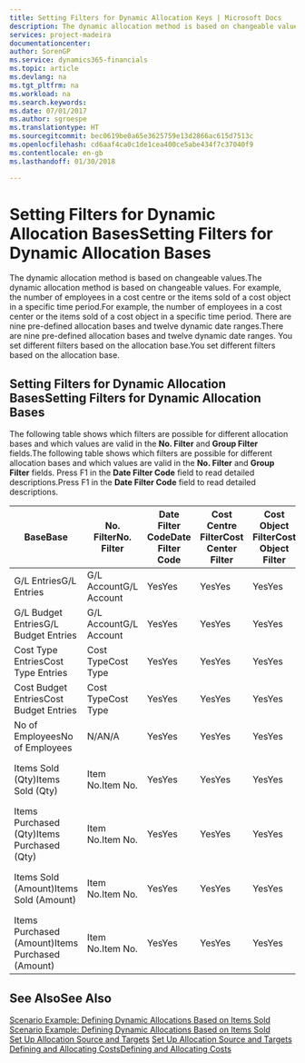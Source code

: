 ```yaml
---
title: Setting Filters for Dynamic Allocation Keys | Microsoft Docs
description: The dynamic allocation method is based on changeable values. For example, the number of employees in a cost centre or the items sold of a cost object in a specific time period. There are nine pre-defined allocation bases and twelve dynamic date ranges. You set different filters based on the allocation base.
services: project-madeira
documentationcenter: 
author: SorenGP
ms.service: dynamics365-financials
ms.topic: article
ms.devlang: na
ms.tgt_pltfrm: na
ms.workload: na
ms.search.keywords: 
ms.date: 07/01/2017
ms.author: sgroespe
ms.translationtype: HT
ms.sourcegitcommit: bec0619be0a65e3625759e13d2866ac615d7513c
ms.openlocfilehash: cd6aaf4ca0c1de1cea400ce5abe434f7c37040f9
ms.contentlocale: en-gb
ms.lasthandoff: 01/30/2018

---
```

# <a name="setting-filters-for-dynamic-allocation-bases"></a><span data-ttu-id="ed2dc-106">Setting Filters for Dynamic Allocation Bases</span><span class="sxs-lookup"><span data-stu-id="ed2dc-106">Setting Filters for Dynamic Allocation Bases</span></span>
<span data-ttu-id="ed2dc-107">The dynamic allocation method is based on changeable values.</span><span class="sxs-lookup"><span data-stu-id="ed2dc-107">The dynamic allocation method is based on changeable values.</span></span> <span data-ttu-id="ed2dc-108">For example, the number of employees in a cost centre or the items sold of a cost object in a specific time period.</span><span class="sxs-lookup"><span data-stu-id="ed2dc-108">For example, the number of employees in a cost center or the items sold of a cost object in a specific time period.</span></span> <span data-ttu-id="ed2dc-109">There are nine pre-defined allocation bases and twelve dynamic date ranges.</span><span class="sxs-lookup"><span data-stu-id="ed2dc-109">There are nine pre-defined allocation bases and twelve dynamic date ranges.</span></span> <span data-ttu-id="ed2dc-110">You set different filters based on the allocation base.</span><span class="sxs-lookup"><span data-stu-id="ed2dc-110">You set different filters based on the allocation base.</span></span>  

## <a name="setting-filters-for-dynamic-allocation-bases"></a><span data-ttu-id="ed2dc-111">Setting Filters for Dynamic Allocation Bases</span><span class="sxs-lookup"><span data-stu-id="ed2dc-111">Setting Filters for Dynamic Allocation Bases</span></span>  
 <span data-ttu-id="ed2dc-112">The following table shows which filters are possible for different allocation bases and which values are valid in the **No. Filter** and **Group Filter** fields.</span><span class="sxs-lookup"><span data-stu-id="ed2dc-112">The following table shows which filters are possible for different allocation bases and which values are valid in the **No. Filter** and **Group Filter** fields.</span></span> <span data-ttu-id="ed2dc-113">Press F1 in the **Date Filter Code** field to read detailed descriptions.</span><span class="sxs-lookup"><span data-stu-id="ed2dc-113">Press F1 in the **Date Filter Code** field to read detailed descriptions.</span></span>  

|<span data-ttu-id="ed2dc-114">**Base**</span><span class="sxs-lookup"><span data-stu-id="ed2dc-114">**Base**</span></span>|<span data-ttu-id="ed2dc-115">**No. Filter**</span><span class="sxs-lookup"><span data-stu-id="ed2dc-115">**No. Filter**</span></span>|<span data-ttu-id="ed2dc-116">**Date Filter Code**</span><span class="sxs-lookup"><span data-stu-id="ed2dc-116">**Date Filter Code**</span></span>|<span data-ttu-id="ed2dc-117">**Cost Centre Filter**</span><span class="sxs-lookup"><span data-stu-id="ed2dc-117">**Cost Center Filter**</span></span>|<span data-ttu-id="ed2dc-118">**Cost Object Filter**</span><span class="sxs-lookup"><span data-stu-id="ed2dc-118">**Cost Object Filter**</span></span>|<span data-ttu-id="ed2dc-119">**Group Filter**</span><span class="sxs-lookup"><span data-stu-id="ed2dc-119">**Group Filter**</span></span>|  
|--------------|----------------------------------------|----------------------------------------------|------------------------------------------------|------------------------------------------------|------------------------------------------|  
|<span data-ttu-id="ed2dc-120">G/L Entries</span><span class="sxs-lookup"><span data-stu-id="ed2dc-120">G/L Entries</span></span>|<span data-ttu-id="ed2dc-121">G/L Account</span><span class="sxs-lookup"><span data-stu-id="ed2dc-121">G/L Account</span></span>|<span data-ttu-id="ed2dc-122">Yes</span><span class="sxs-lookup"><span data-stu-id="ed2dc-122">Yes</span></span>|<span data-ttu-id="ed2dc-123">Yes</span><span class="sxs-lookup"><span data-stu-id="ed2dc-123">Yes</span></span>|<span data-ttu-id="ed2dc-124">Yes</span><span class="sxs-lookup"><span data-stu-id="ed2dc-124">Yes</span></span>|<span data-ttu-id="ed2dc-125">N/A</span><span class="sxs-lookup"><span data-stu-id="ed2dc-125">N/A</span></span>|  
|<span data-ttu-id="ed2dc-126">G/L Budget Entries</span><span class="sxs-lookup"><span data-stu-id="ed2dc-126">G/L Budget Entries</span></span>|<span data-ttu-id="ed2dc-127">G/L Account</span><span class="sxs-lookup"><span data-stu-id="ed2dc-127">G/L Account</span></span>|<span data-ttu-id="ed2dc-128">Yes</span><span class="sxs-lookup"><span data-stu-id="ed2dc-128">Yes</span></span>|<span data-ttu-id="ed2dc-129">Yes</span><span class="sxs-lookup"><span data-stu-id="ed2dc-129">Yes</span></span>|<span data-ttu-id="ed2dc-130">Yes</span><span class="sxs-lookup"><span data-stu-id="ed2dc-130">Yes</span></span>|<span data-ttu-id="ed2dc-131">G/L Budget Name</span><span class="sxs-lookup"><span data-stu-id="ed2dc-131">G/L Budget Name</span></span>|  
|<span data-ttu-id="ed2dc-132">Cost Type Entries</span><span class="sxs-lookup"><span data-stu-id="ed2dc-132">Cost Type Entries</span></span>|<span data-ttu-id="ed2dc-133">Cost Type</span><span class="sxs-lookup"><span data-stu-id="ed2dc-133">Cost Type</span></span>|<span data-ttu-id="ed2dc-134">Yes</span><span class="sxs-lookup"><span data-stu-id="ed2dc-134">Yes</span></span>|<span data-ttu-id="ed2dc-135">Yes</span><span class="sxs-lookup"><span data-stu-id="ed2dc-135">Yes</span></span>|<span data-ttu-id="ed2dc-136">Yes</span><span class="sxs-lookup"><span data-stu-id="ed2dc-136">Yes</span></span>|<span data-ttu-id="ed2dc-137">N/A</span><span class="sxs-lookup"><span data-stu-id="ed2dc-137">N/A</span></span>|  
|<span data-ttu-id="ed2dc-138">Cost Budget Entries</span><span class="sxs-lookup"><span data-stu-id="ed2dc-138">Cost Budget Entries</span></span>|<span data-ttu-id="ed2dc-139">Cost Type</span><span class="sxs-lookup"><span data-stu-id="ed2dc-139">Cost Type</span></span>|<span data-ttu-id="ed2dc-140">Yes</span><span class="sxs-lookup"><span data-stu-id="ed2dc-140">Yes</span></span>|<span data-ttu-id="ed2dc-141">Yes</span><span class="sxs-lookup"><span data-stu-id="ed2dc-141">Yes</span></span>|<span data-ttu-id="ed2dc-142">Yes</span><span class="sxs-lookup"><span data-stu-id="ed2dc-142">Yes</span></span>|<span data-ttu-id="ed2dc-143">Budget Name</span><span class="sxs-lookup"><span data-stu-id="ed2dc-143">Budget Name</span></span>|  
|<span data-ttu-id="ed2dc-144">No of Employees</span><span class="sxs-lookup"><span data-stu-id="ed2dc-144">No of Employees</span></span>|<span data-ttu-id="ed2dc-145">N/A</span><span class="sxs-lookup"><span data-stu-id="ed2dc-145">N/A</span></span>|<span data-ttu-id="ed2dc-146">Yes</span><span class="sxs-lookup"><span data-stu-id="ed2dc-146">Yes</span></span>|<span data-ttu-id="ed2dc-147">Yes</span><span class="sxs-lookup"><span data-stu-id="ed2dc-147">Yes</span></span>|<span data-ttu-id="ed2dc-148">Yes</span><span class="sxs-lookup"><span data-stu-id="ed2dc-148">Yes</span></span>|<span data-ttu-id="ed2dc-149">N/A</span><span class="sxs-lookup"><span data-stu-id="ed2dc-149">N/A</span></span>|  
|<span data-ttu-id="ed2dc-150">Items Sold (Qty)</span><span class="sxs-lookup"><span data-stu-id="ed2dc-150">Items Sold (Qty)</span></span>|<span data-ttu-id="ed2dc-151">Item No.</span><span class="sxs-lookup"><span data-stu-id="ed2dc-151">Item No.</span></span>|<span data-ttu-id="ed2dc-152">Yes</span><span class="sxs-lookup"><span data-stu-id="ed2dc-152">Yes</span></span>|<span data-ttu-id="ed2dc-153">Yes</span><span class="sxs-lookup"><span data-stu-id="ed2dc-153">Yes</span></span>|<span data-ttu-id="ed2dc-154">Yes</span><span class="sxs-lookup"><span data-stu-id="ed2dc-154">Yes</span></span>|<span data-ttu-id="ed2dc-155">Inventory Posting Group</span><span class="sxs-lookup"><span data-stu-id="ed2dc-155">Inventory Posting Group</span></span>|  
|<span data-ttu-id="ed2dc-156">Items Purchased (Qty)</span><span class="sxs-lookup"><span data-stu-id="ed2dc-156">Items Purchased (Qty)</span></span>|<span data-ttu-id="ed2dc-157">Item No.</span><span class="sxs-lookup"><span data-stu-id="ed2dc-157">Item No.</span></span>|<span data-ttu-id="ed2dc-158">Yes</span><span class="sxs-lookup"><span data-stu-id="ed2dc-158">Yes</span></span>|<span data-ttu-id="ed2dc-159">Yes</span><span class="sxs-lookup"><span data-stu-id="ed2dc-159">Yes</span></span>|<span data-ttu-id="ed2dc-160">Yes</span><span class="sxs-lookup"><span data-stu-id="ed2dc-160">Yes</span></span>|<span data-ttu-id="ed2dc-161">Inventory Posting Group</span><span class="sxs-lookup"><span data-stu-id="ed2dc-161">Inventory Posting Group</span></span>|  
|<span data-ttu-id="ed2dc-162">Items Sold (Amount)</span><span class="sxs-lookup"><span data-stu-id="ed2dc-162">Items Sold (Amount)</span></span>|<span data-ttu-id="ed2dc-163">Item No.</span><span class="sxs-lookup"><span data-stu-id="ed2dc-163">Item No.</span></span>|<span data-ttu-id="ed2dc-164">Yes</span><span class="sxs-lookup"><span data-stu-id="ed2dc-164">Yes</span></span>|<span data-ttu-id="ed2dc-165">Yes</span><span class="sxs-lookup"><span data-stu-id="ed2dc-165">Yes</span></span>|<span data-ttu-id="ed2dc-166">Yes</span><span class="sxs-lookup"><span data-stu-id="ed2dc-166">Yes</span></span>|<span data-ttu-id="ed2dc-167">Inventory Posting Group</span><span class="sxs-lookup"><span data-stu-id="ed2dc-167">Inventory Posting Group</span></span>|  
|<span data-ttu-id="ed2dc-168">Items Purchased (Amount)</span><span class="sxs-lookup"><span data-stu-id="ed2dc-168">Items Purchased (Amount)</span></span>|<span data-ttu-id="ed2dc-169">Item No.</span><span class="sxs-lookup"><span data-stu-id="ed2dc-169">Item No.</span></span>|<span data-ttu-id="ed2dc-170">Yes</span><span class="sxs-lookup"><span data-stu-id="ed2dc-170">Yes</span></span>|<span data-ttu-id="ed2dc-171">Yes</span><span class="sxs-lookup"><span data-stu-id="ed2dc-171">Yes</span></span>|<span data-ttu-id="ed2dc-172">Yes</span><span class="sxs-lookup"><span data-stu-id="ed2dc-172">Yes</span></span>|<span data-ttu-id="ed2dc-173">Inventory Posting Group</span><span class="sxs-lookup"><span data-stu-id="ed2dc-173">Inventory Posting Group</span></span>|  

## <a name="see-also"></a><span data-ttu-id="ed2dc-174">See Also</span><span class="sxs-lookup"><span data-stu-id="ed2dc-174">See Also</span></span>  
 <span data-ttu-id="ed2dc-175">[Scenario Example: Defining Dynamic Allocations Based on Items Sold](finance-scenario-example-defining-dynamic-allocations-based-on-items-sold.md) </span><span class="sxs-lookup"><span data-stu-id="ed2dc-175">[Scenario Example: Defining Dynamic Allocations Based on Items Sold](finance-scenario-example-defining-dynamic-allocations-based-on-items-sold.md) </span></span>  
 <span data-ttu-id="ed2dc-176">[Set Up Allocation Source and Targets](finance-how-to-set-up-allocation-source-and-targets.md) </span><span class="sxs-lookup"><span data-stu-id="ed2dc-176">[Set Up Allocation Source and Targets](finance-how-to-set-up-allocation-source-and-targets.md) </span></span>  
 [<span data-ttu-id="ed2dc-177">Defining and Allocating Costs</span><span class="sxs-lookup"><span data-stu-id="ed2dc-177">Defining and Allocating Costs</span></span>](finance-define-and-allocate-costs.md)

